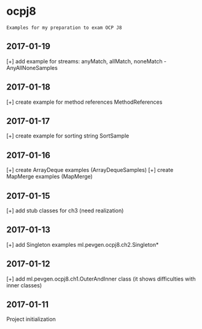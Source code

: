# ocpj8
    Examples for my preparation to exam OCP J8

## 2017-01-19
  [+] add example for streams: anyMatch, allMatch, noneMatch - AnyAllNoneSamples

## 2017-01-18
  [+] create example for method references MethodReferences 

## 2017-01-17
  [+] create example for sorting string SortSample 

## 2017-01-16
  [+] create ArrayDeque examples (ArrayDequeSamples)
  [+] create MapMerge examples (MapMerge)

## 2017-01-15
  [+] add stub classes for ch3 (need realization)

## 2017-01-13
  [+] add Singleton examples ml.pevgen.ocpj8.ch2.Singleton* 
  
## 2017-01-12
  [+] add ml.pevgen.ocpj8.ch1.OuterAndInner class (it shows difficulties with inner classes) 
  
## 2017-01-11
  Project initialization

